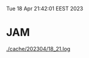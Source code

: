 Tue 18 Apr 21:42:01 EEST 2023
# JAM
<a href='./cache/202304/18_21.log'>./cache/202304/18_21.log</a>
